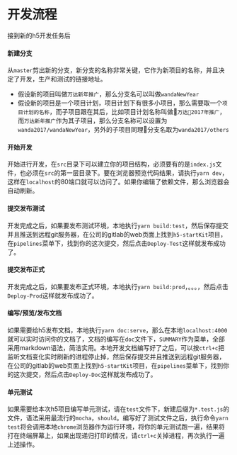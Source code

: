 # 开发流程
接到新的h5开发任务后

#### 新建分支
从`master`剪出新的分支，新分支的名称非常关键，它作为新项目的名称，并且决定了开发，生产和测试的链接地址。
- 假设新的项目叫做`万达新年推广`，那么分支名可以叫做`wandaNewYear`
- 假设新的项目是一个项目计划，项目计划下有很多小项目，那么需要取一个`项目计划的名称`，而子项目跟在其后，比如项目计划名称叫做`万达2017年推广`，而`万达新年推广`作为其子项目，那么分支名称可以设置为`wanda2017/wandaNewYear`，另外的子项目同理分支名取为`wanda2017/others`

#### 开始开发
开始进行开发，在`src`目录下可以建立你的项目结构，必须要有的是`index.js`文件，也必须在`src`的第一层目录下。要在浏览器预览代码结果，请执行`yarn dev`，这样在`localhost`的80端口就可以访问了。如果你编辑了依赖文件，那么浏览器会自动刷新。

#### 提交发布测试
开发完成之后，如果要发布测试环境，本地执行`yarn build:test`，然后保存提交并且推送到远程git服务器，在公司的gitlab的web页面上找到`h5-startKit`项目，在`pipelines`菜单下，找到你的这次提交，然后点击`Deploy-Test`这样就发布成功了。

#### 提交发布正式
开发完成之后，如果要发布正式环境，本地执行`yarn build:prod`，。。。，然后点击`Deploy-Prod`这样就发布成功了。

#### 编写/预览/发布文档
如果需要给h5发布文档，本地执行`yarn doc:serve`，那么在本地`localhost:4000`就可以实时访问你的文档了，文档的编写在`doc`文件下，`SUMMARY`作为菜单，全部采用markdown语法，简洁实用。本地开发文档编写好了之后，可以按`ctrl+c`把监听文档变化实时刷新的进程停止掉，然后保存提交并且推送到远程git服务器，在公司的gitlab的web页面上找到`h5-startKit`项目，在`pipelines`菜单下，找到你的这次提交，然后点击`Deploy-Doc`这样就发布成功了。

#### 单元测试
如果需要给本次h5项目编写单元测试，请在`test`文件下，新建后缀为`*.test.js`的文件，语法采用最流行的`mocha`，`should`。编写好了测试文件之后，执行命令`yarn test`将会调用本地`chrome`浏览器作为运行环境，将你的单元测试跑一遍，结果将打在终端屏幕上，如果出现递归打印的情况，请`ctrl+c`关掉进程，再次执行一遍上述操作。